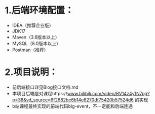 # 1.后端环境配置：
  - IDEA（推荐企业版）
  - JDK17
  - Maven（3.6版本以上）
  - MySQL（8.0版本以上）
  - Postman（推荐）

# 2.项目说明：
  - 前后端接口详见Blog接口文档.md
  - 本项目后端是对课程https://www.bilibili.com/video/BV14z4y1N7pg?p=38&vd_source=6f2682bc6b14e8270df75420b57524d6 的实现
  - b站课程最终实现的前端代码big-event，不一定能和后端连通
  
